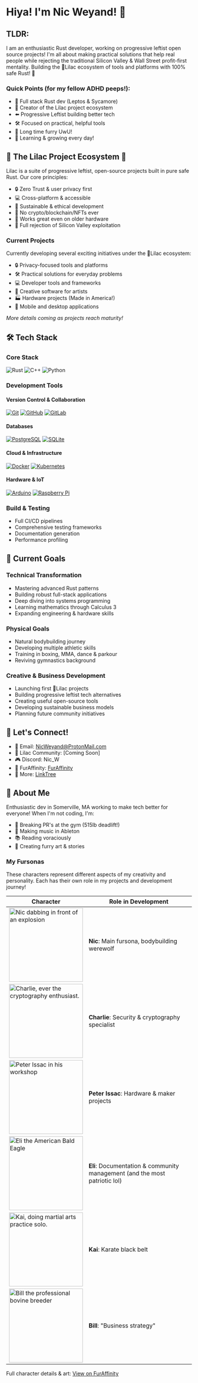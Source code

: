 # Hiya! I'm Nic Weyand! 👋 

## TLDR:
I am an enthusiastic Rust developer, working on progressive leftist open source projects! I'm all about making practical solutions that help real people while rejecting the traditional Silicon Valley & Wall Street profit-first mentality. Building the 🪻Lilac ecosystem of tools and platforms with 100% safe Rust! 🦀

### Quick Points (for my fellow ADHD peeps!):
- 🦀 Full stack Rust dev (Leptos & Sycamore)
- 🪻 Creator of the Lilac project ecosystem
- ⬅️ Progressive Leftist building better tech
- 🛠️ Focused on practical, helpful tools
- 🐺 Long time furry UwU!
- 🧠 Learning & growing every day!

## 🪻 The Lilac Project Ecosystem 🪻

Lilac is a suite of progressive leftist, open-source projects built in pure safe Rust. Our core principles:
- 🔒 Zero Trust & user privacy first
- 💻 Cross-platform & accessible
- 🌱 Sustainable & ethical development
- 🚫 No crypto/blockchain/NFTs ever
- 💪 Works great even on older hardware
- 🌟 Full rejection of Silicon Valley exploitation

### Current Projects
Currently developing several exciting initiatives under the 🌸Lilac ecosystem:

- 🔒 Privacy-focused tools and platforms
- 🛠️ Practical solutions for everyday problems
- 💻 Developer tools and frameworks
- 🎨 Creative software for artists
- 🏭 Hardware projects (Made in America!)
- 📱 Mobile and desktop applications

*More details coming as projects reach maturity!*

## 🛠️ Tech Stack

### Core Stack
![Rust](https://img.shields.io/badge/rust-%23000000.svg?style=for-the-badge&logo=rust&logoColor=white)
![C++](https://img.shields.io/badge/c++-%2300599C.svg?style=for-the-badge&logo=c%2B%2B&logoColor=white)
![Python](https://img.shields.io/badge/python-3670A0?style=for-the-badge&logo=python&logoColor=ffdd54)

### Development Tools
#### Version Control & Collaboration
[![Git](https://img.shields.io/badge/Git-F05032?style=for-the-badge&logo=git&logoColor=white)](https://git-scm.com/)
[![GitHub](https://img.shields.io/badge/GitHub-181717?style=for-the-badge&logo=github&logoColor=white)](https://github.com/)
[![GitLab](https://img.shields.io/badge/GitLab-FCA121?style=for-the-badge&logo=gitlab&logoColor=white)](https://about.gitlab.com/)

#### Databases
[![PostgreSQL](https://img.shields.io/badge/PostgreSQL-336791?style=for-the-badge&logo=postgresql&logoColor=white)](https://www.postgresql.org/)
[![SQLite](https://img.shields.io/badge/SQLite-003B57?style=for-the-badge&logo=sqlite&logoColor=white)](https://www.sqlite.org/)

#### Cloud & Infrastructure
[![Docker](https://img.shields.io/badge/Docker-2496ED?style=for-the-badge&logo=docker&logoColor=white)](https://www.docker.com/)
[![Kubernetes](https://img.shields.io/badge/Kubernetes-326CE5?style=for-the-badge&logo=kubernetes&logoColor=white)](https://kubernetes.io/)

#### Hardware & IoT
[![Arduino](https://img.shields.io/badge/Arduino-00979D?style=for-the-badge&logo=arduino&logoColor=white)](https://www.arduino.cc/)
[![Raspberry Pi](https://img.shields.io/badge/Raspberry%20Pi-A22846?style=for-the-badge&logo=raspberry-pi&logoColor=white)](https://www.raspberrypi.org/)

### Build & Testing
- Full CI/CD pipelines
- Comprehensive testing frameworks
- Documentation generation
- Performance profiling

## 🌱 Current Goals

### Technical Transformation
- Mastering advanced Rust patterns
- Building robust full-stack applications
- Deep diving into systems programming
- Learning mathematics through Calculus 3
- Expanding engineering & hardware skills

### Physical Goals
- Natural bodybuilding journey
- Developing multiple athletic skills
- Training in boxing, MMA, dance & parkour
- Reviving gymnastics background

### Creative & Business Development
- Launching first 🪻Lilac projects
- Building progressive leftist tech alternatives
- Creating useful open-source tools
- Developing sustainable business models
- Planning future community initiatives

## 🤝 Let's Connect!
- 📧 Email: NicWeyand@ProtonMail.com
- 🪻 Lilac Community: [Coming Soon]
- 🎮 Discord: Nic_W
- 🐺 FurAffinity: [FurAffinity](https://www.furaffinity.net/user/tktheanimal)
- 🔗 More: [LinkTree](https://linktr.ee/nicweyand)

## 🐺 About Me
Enthusiastic dev in Somerville, MA working to make tech better for everyone! When I'm not coding, I'm:
- 💪 Breaking PR's at the gym (515lb deadlift!)
- 🎵 Making music in Ableton
- 📚 Reading voraciously
- 🎨 Creating furry art & stories

### My Fursonas
These characters represent different aspects of my creativity and personality. Each has their own role in my projects and development journey!

| Character | Role in Development |
|---------|-------------|
| <a href="https://www.furaffinity.net/view/57534099/"><img src="https://d.furaffinity.net/art/tktheanimal/1722139558/1722139558.tktheanimal_dbda91cf-b22a-443c-9d4e-4c6ac13fb588_jpeg.jpg" alt="Nic dabbing in front of an explosion" width="200"/></a> | **Nic**: Main fursona, bodybuilding werewolf |
| <a href="https://www.furaffinity.net/view/48909197/"><img src="https://d.furaffinity.net/art/tktheanimal/1662585287/1662585287.tktheanimal_1938817e-6eeb-447c-801a-12848e15e333_jpeg.jpg" alt="Charlie, ever the cryptography enthusiast." width="200"/></a> | **Charlie**: Security & cryptography specialist |
| <a href="https://www.furaffinity.net/view/47552477/"><img src="https://d.furaffinity.net/art/tktheanimal/1654626373/1654626373.tktheanimal_workshop.jpg" alt="Peter Issac in his workshop" width="200"/></a> | **Peter Issac**: Hardware & maker projects |
| <a href="https://www.furaffinity.net/view/41368221/"><img src="https://d.furaffinity.net/art/tktheanimal/1617807578/1617807578.tktheanimal_tktheanimal_sfw_final_1_.jpg" alt="Eli the American Bald Eagle" width="200"/></a> | **Eli**: Documentation & community management (and the most patriotic lol) |
| <a href="https://www.furaffinity.net/view/47990699/"><img src="https://d.furaffinity.net/art/tktheanimal/1657230636/1657230636.tktheanimal_1e67bc37-4d9f-47de-9198-54b4ee77310d.jpg" alt="Kai, doing martial arts practice solo." width="200"/></a> | **Kai**: Karate black belt |
| <a href="https://www.furaffinity.net/view/49998431/"><img src="https://d.furaffinity.net/art/tktheanimal/1669586443/1669586443.tktheanimal_bull_.png" alt="Bill the professional bovine breeder" width="200"/></a> | **Bill**: "Business strategy" |

Full character details & art: [View on FurAffinity](https://www.furaffinity.net/user/tktheanimal)
